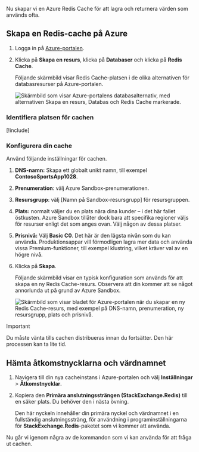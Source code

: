 Nu skapar vi en Azure Redis Cache för att lagra och returnera värden som används ofta.

<!-- TODO: do we need to activate the sandbox here? -->

## <a name="create-a-redis-cache-in-azure"></a>Skapa en Redis-cache på Azure

1. Logga in på [Azure-portalen](https://portal.azure.com?azure-portal=true).

1. Klicka på **Skapa en resurs**, klicka på **Databaser** och klicka på **Redis Cache**.

    Följande skärmbild visar Redis Cache-platsen i de olika alternativen för databasresurser på Azure-portalen.

    ![Skärmbild som visar Azure-portalens databasalternativ, med alternativen Skapa en resurs, Databas och Redis Cache markerade.](../media/4-create-a-cache-1.png)

### <a name="identify-the-location-for-the-cache"></a>Identifiera platsen för cachen

<!-- Resource selection -->
[!include[](../../../includes/azure-sandbox-regions-first-mention-note.md)]

### <a name="configure-your-cache"></a>Konfigurera din cache

Använd följande inställningar för cachen.

1. **DNS-namn:** Skapa ett globalt unikt namn, till exempel **ContosoSportsApp1028**.

1. **Prenumeration**: välj Azure Sandbox-prenumerationen.

1. **Resursgrupp**: välj <rgn>[Namn på Sandbox-resursgrupp]</rgn> för resursgruppen.

1. **Plats:** normalt väljer du en plats nära dina kunder – i det här fallet östkusten. Azure Sandbox tillåter dock bara att specifika regioner väljs för resurser enligt det som anges ovan. Välj någon av dessa platser.

1. **Prisnivå:** Välj **Basic C0**. Det här är den lägsta nivån som du kan använda. Produktionsappar vill förmodligen lagra mer data och använda vissa Premium-funktioner, till exempel klustring, vilket kräver val av en högre nivå.

1. Klicka på **Skapa**.

    Följande skärmbild visar en typisk konfiguration som används för att skapa en ny Redis Cache-resurs. Observera att din kommer att se något annorlunda ut på grund av Azure Sandbox.

    ![Skärmbild som visar bladet för Azure-portalen när du skapar en ny Redis Cache-resurs, med exempel på DNS-namn, prenumeration, ny resursgrupp, plats och prisnivå.](../media/4-create-a-cache-2.png)

> [!IMPORTANT]
> Du måste vänta tills cachen distribueras innan du fortsätter. Den här processen kan ta lite tid.

## <a name="retrieve-the-access-keys-and-host-name"></a>Hämta åtkomstnycklarna och värdnamnet

1. Navigera till din nya cacheinstans i Azure-portalen och välj **Inställningar** > **Åtkomstnycklar**. 

1. Kopiera den **Primära anslutningssträngen (StackExchange.Redis)** till en säker plats. Du behöver den i nästa övning.

    Den här nyckeln innehåller din primära nyckel och värdnamnet i en fullständig anslutningssträng, för användning i programinställningarna för **StackExchange.Redis**-paketet som vi kommer att använda.

Nu går vi igenom några av de kommandon som vi kan använda för att fråga ut cachen.